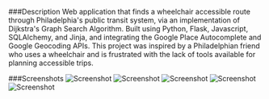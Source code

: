###Description
Web application that finds a wheelchair accessible route through Philadelphia's public transit system, via an implementation of Dijkstra's  Graph Search Algorithm. Built using Python, Flask, Javascript, SQLAlchemy, and Jinja, and integrating the Google Place Autocomplete and Google Geocoding APIs. This project was inspired by a Philadelphian friend who uses a wheelchair and is frustrated with the lack of tools available for planning accessible trips.


###Screenshots
![Screenshot](https://raw.github.com/ebalcomb/Hackbright-Final-Project/master/screenshots/home.png)
![Screenshot](https://raw.github.com/ebalcomb/Hackbright-Final-Project/master/screenshots/find_route.png)
![Screenshot](https://raw.github.com/ebalcomb/Hackbright-Final-Project/master/screenshots/route_result.png)
![Screenshot](https://raw.github.com/ebalcomb/Hackbright-Final-Project/master/screenshots/about.png)
![Screenshot](https://raw.github.com/ebalcomb/Hackbright-Final-Project/master/screenshots/contact.png)
